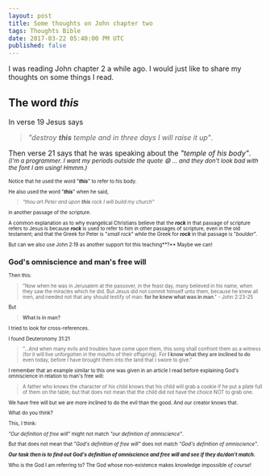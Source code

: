 ```yaml
---
layout: post
title: Some thoughts on John chapter two
tags: Thoughts Bible
date: 2017-03-22 05:40:00 PM UTC
published: false
---
```


<!-- March 23, 2017 1:40:00 AM Philippine Time -->

I was reading John chapter 2 a while ago. I would just like to share my thoughts on some things I read.

## The word _**this**_

In verse 19 Jesus says 

> _"destroy **this** temple and in three days I will raise it up"_. 

Then verse 21 says that he was speaking about the _"temple of his body"_. <small>_(I'm a programmer. I want my periods outside the quote :smile: ... and they don't look bad with the font I am using! Hmmm.)_<small>

<!--more-->

Notice that he used the word "**_this_**" to refer to his body.

He also used the word "**_this_**" when he said, 

> _"thou art Peter and upon **this** rock I will build my church"_

in another passage of the scripture.

A common explanation as to why evangelical Christians believe that the **_rock_** in that passage of scripture refers to Jesus is because **_rock_** is used to refer to him in other passages of scripture, even in the old testament; and that the Greek for Peter is "_small rock_" while the Greek for **_rock_** in that passage is "_boulder_".

But can we also use John 2:19 as another support fot this teaching**?** Maybe we can!

## God's omniscience and man's free will

Then this:

>  "Now when he was in Jerusalem at the passover, in the feast day, many believed in his name, when they saw the miracles which he did. But Jesus did not commit himself unto them, because he knew all men, and needed not that any should testify of man: **for he knew what was in man**." - John 2:23-25

But

> **What is in man?**

I tried to look for cross-references.

I found Deuteronomy 31:21
> "...And when many evils and troubles have come upon them, this song shall confront them as a witness (for it will live unforgotten in the mouths of their offspring). For **I know what they are inclined to do** even today, before I have brought them into the land that I swore to give.”


I remember that an example similar to this one was given in an article I read before explaining God's omniscience in relation to man's free will:

> A father who knows the character of his child knows that his child will grab a cookie if he put a plate full of them on the table; but that does not mean that the child did not have the choice NOT to grab one.

We have free will but we are more inclined to do the evil than the good. And our creator knows that.

What do you think?

This, I think:

_"Our definition of free will"_ might not match _"our definition of omniscience"_.

But that does not mean that _"God's definition of free will"_ does not match _"God's definition of omniscience"_.

**_Our task then is to find out God's definition of omniscience and free will and see if they do/don't match._**

Who is the God I am referring to? The God whose non-existence makes knowledge impossible _of course_!







